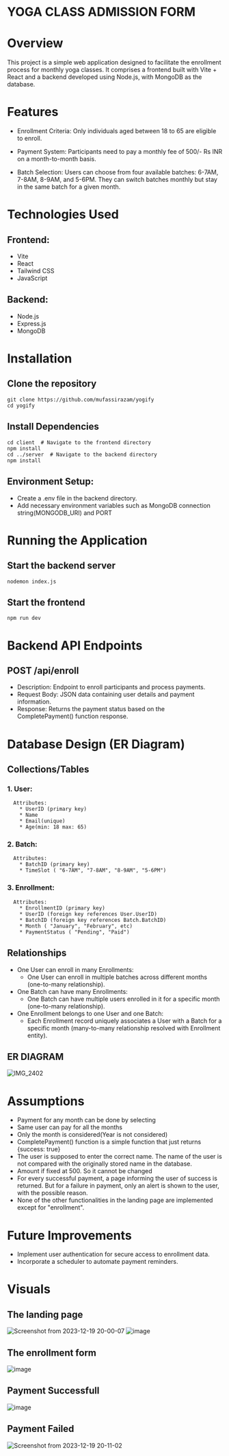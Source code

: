 
# YOGA CLASS ADMISSION FORM


# Overview
This project is a simple web application designed to facilitate the enrollment process for monthly yoga classes. It comprises a frontend built with Vite + React and a backend developed using Node.js, with MongoDB as the database.


# Features

* Enrollment Criteria: Only individuals aged between 18 to 65 are eligible to enroll.

* Payment System: Participants need to pay a monthly fee of 500/- Rs INR on a month-to-month basis.

* Batch Selection: Users can choose from four available batches: 6-7AM, 7-8AM, 8-9AM, and 5-6PM. They can switch batches monthly but stay in the same batch for a given month.

# Technologies Used
## Frontend:
  * Vite
  * React
  * Tailwind CSS
  * JavaScript

## Backend:
  * Node.js
  * Express.js
  * MongoDB

# Installation
## Clone the repository
```
git clone https://github.com/mufassirazam/yogify
cd yogify
```
## Install Dependencies
```
cd client  # Navigate to the frontend directory
npm install
cd ../server  # Navigate to the backend directory
npm install
```
## Environment Setup:
 * Create a .env file in the backend directory.
 * Add necessary environment variables such as MongoDB connection string(MONGODB_URI) and PORT

# Running the Application
 ## Start the backend server
 ```
nodemon index.js
```
## Start the frontend
```
npm run dev
```
# Backend API Endpoints
## POST /api/enroll
 * Description: Endpoint to enroll participants and process payments.
 * Request Body: JSON data containing user details and payment information.
*  Response: Returns the payment status based on the CompletePayment() function response.


# Database Design (ER Diagram)
## Collections/Tables

  ### 1. User:
  
      Attributes:
        * UserID (primary key)
        * Name
        * Email(unique)
        * Age(min: 18 max: 65)
  
  ### 2. Batch:
  
      Attributes:
        * BatchID (primary key)
        * TimeSlot ( "6-7AM", "7-8AM", "8-9AM", "5-6PM")
  ### 3. Enrollment:
  
      Attributes:
        * EnrollmentID (primary key)
        * UserID (foreign key references User.UserID)
        * BatchID (foreign key references Batch.BatchID)
        * Month ( "January", "February", etc)
        * PaymentStatus ( "Pending", "Paid")

## Relationships
  * One User can enroll in many Enrollments:
    * One User can enroll in multiple batches across different months (one-to-many relationship).
  * One Batch can have many Enrollments:
    * One Batch can have multiple users enrolled in it for a specific month (one-to-many relationship).
  * One Enrollment belongs to one User and one Batch:
    * Each Enrollment record uniquely associates a User with a Batch for a specific month (many-to-many relationship resolved with Enrollment entity).

  ## ER DIAGRAM
  ![IMG_2402](https://github.com/mufassirazam/yogify/assets/154338810/97ee99f6-9c2f-4d89-99c2-928b355c8c9b)


# Assumptions
 * Payment for any month can be done by selecting
 * Same user can pay for all the months
 * Only the month is considered(Year is not considered)
 * CompletePayment() function is a simple function that just returns {success: true}
 * The user is supposed to enter the correct name. The name of the user is not compared with the originally stored name in the database.
 * Amount if fixed at 500. So it cannot be changed
 * For every successful payment, a page informing the user of success is returned. But for a failure in payment, only an alert is shown to the user, with the possible reason.
 * None of the other functionalities in the landing page are implemented except for "enrollment". 
   

# Future Improvements
  * Implement user authentication for secure access to enrollment data.
  * Incorporate a scheduler to automate payment reminders.

# Visuals
## The landing page
![Screenshot from 2023-12-19 20-00-07](https://github.com/mufassirazam/yogify/assets/154338810/e1e94659-b743-4099-a820-c06cb123eb2d)
![image](https://github.com/mufassirazam/yogify/assets/154338810/f6cc1307-fa28-41dd-8c1d-58cd84b0b0f5)


## The enrollment form
![image](https://github.com/mufassirazam/yogify/assets/154338810/867a1f69-12c4-4f7c-ac39-78f2648edb0a)

## Payment Successfull
![image](https://github.com/mufassirazam/yogify/assets/154338810/229b6622-3870-4a4e-84ce-3e3f6ee96888)

## Payment Failed
![Screenshot from 2023-12-19 20-11-02](https://github.com/mufassirazam/yogify/assets/154338810/129a7522-9798-42ff-8403-c1b5d5d8f073)
